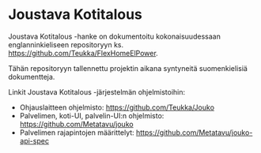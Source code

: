 # Joustava Kotitalous
Joustava Kotitalous -hanke on dokumentoitu kokonaisuudessaan englanninkieliseen repositoryyn ks. https://github.com/Teukka/FlexHomeElPower.

Tähän repositoryyn tallennettu projektin aikana syntyneitä suomenkielisiä dokumentteja.

Linkit Joustava Kotitalous -järjestelmän ohjelmistoihin:
- Ohjauslaitteen ohjelmisto: https://github.com/Teukka/Jouko
- Palvelimen, koti-UI, palvelin-UI:n ohjelmisto: https://github.com/Metatavu/jouko
- Palvelimen rajapintojen määrittelyt: https://github.com/Metatavu/jouko-api-spec
